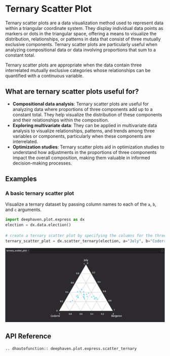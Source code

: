 # Ternary Scatter Plot

Ternary scatter plots are a data visualization method used to represent data within a triangular coordinate system. They display individual data points as markers or dots in the triangular space, offering a means to visualize the distribution, relationships, or patterns in data that consist of three mutually exclusive components. Ternary scatter plots are particularly useful when analyzing compositional data or data involving proportions that sum to a constant total.

Ternary scatter plots are appropriate when the data contain three interrelated mutually exclusive categories whose relationships can be quantified with a continuous variable.

## What are ternary scatter plots useful for?

- **Compositional data analysis**: Ternary scatter plots are useful for analyzing data where proportions of three components add up to a constant total. They help visualize the distribution of these components and their relationships within the composition.
- **Exploring multivariate data**: They can be applied in multivariate data analysis to visualize relationships, patterns, and trends among three variables or components, particularly when these components are interrelated.
- **Optimization studies**: Ternary scatter plots aid in optimization studies to understand how adjustments in the proportions of three components impact the overall composition, making them valuable in informed decision-making processes.

## Examples

### A basic ternary scatter plot

Visualize a ternary dataset by passing column names to each of the `a`, `b`, and `c` arguments.

```python order=ternary_scatter_plot,election
import deephaven.plot.express as dx
election = dx.data.election()

# create a ternary scatter plot by specifying the columns for the three points of the triangle
ternary_scatter_plot = dx.scatter_ternary(election, a="Joly", b="Coderre", c="Bergeron")
```

![Ternary Scatter Plot Basic Example](./_assets/scatter_plot_ternary.png)

## API Reference

```{eval-rst}
.. dhautofunction:: deephaven.plot.express.scatter_ternary
```
